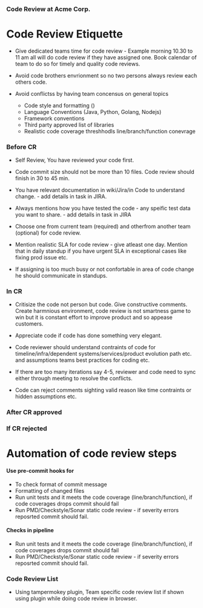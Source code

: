 ### Code Review at Acme Corp.

# Code Review Etiquette

- Give dedicated teams time for code review - Example morning 10.30 to 11 am all will do code review if they have assigned one. Book calendar of team to do so for timely and quality code reviews.

- Avoid code brothers envrionment so no two persons always review each others code.

- Avoid conflictss by having team concensus on general topics
  - Code style and formatting ()
  - Language Conventions (Java, Python, Golang, Nodejs)
  - Framework conventions 
  - Third party approved list of libraries
  - Realistic code coverage threshhodls line/branch/function conevrage 
  
### Before CR

- Self Review, You have reviewed your code first.

- Code commit size should not be more than 10 files. Code review should finish in 30 to 45 min.

- You have relevant documentation in wiki/Jira/in Code to understand change. - add details in task in JIRA.

- Always mentions how you have tested the code - any speific test data you want to share. - add details in task in JIRA

- Choose one from current team (required) and otherfrom another team (optional) for code review.

- Mention realistic SLA for code review - give atleast one day. Mention that in daily standup if you have urgent SLA in exceptional cases like fixing prod issue etc.

- If assigning is too much busy or not confortable in area of code change he should communicate in standups.


### In CR 

- Critisize the code not person but code. Give constructive comments. Create harmnious environment, code review is not smartness game to win but it is constant effort to improve product and so appease customers.

- Appreciate code if code has done something very elegant.

- Code reviewer should understand contraints of code for timeline/infra/dependent systems/services/product evolution path etc. and assumptions teams best practices for coding etc.

- If there are too many iterations say 4-5, reviewer and code need to sync either through meeting to resolve the conflicts.

- Code can reject comments sighting valid reason like time contraints or hidden assumptions etc.

### After CR approved

### If CR rejected

# Automation of code review steps 

#### Use pre-commit hooks for 
- To check format of commit message 
- Formatting of changed files 
- Run unit tests and it meets the code coverage (line/branch/function), if code coverages drops commit should fail
- Run PMD/Checkstyle/Sonar static code review - if severity errors reposrted commit should fail.

#### Checks in pipeline  
- Run unit tests and it meets the code coverage (line/branch/function), if code coverages drops commit should fail
- Run PMD/Checkstyle/Sonar static code review - if severity errors reposrted commit should fail.

### Code Review List
- Using tampermokey plugin, Team specific code review list if shown using plugin while doing code review in browser.



